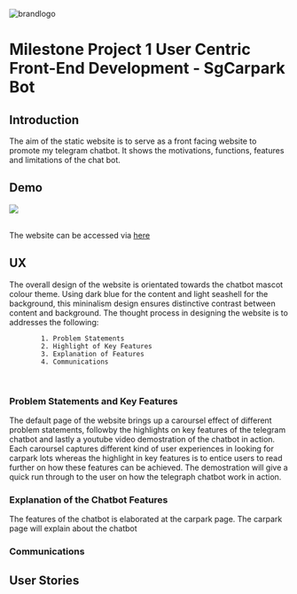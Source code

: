![brandlogo](https://github.com/simplyedwin/trent_dip_in_fsswd_project_1/blob/main/images/brandlogo.svg?raw=true)

# Milestone Project 1 User Centric Front-End Development - SgCarpark Bot
## Introduction
The aim of the static website is to serve as a front facing website to promote my telegram chatbot. It 
shows the motivations, functions, features and limitations of the chat bot.

## Demo
![](https://github.com/simplyedwin/trent_dip_in_fsswd_project_1/blob/main/images/sgchatbotwebsite.gif)<br />
<br />

The website can be accessed via [here](http://simplyedwin.github.io/trent_dip_in_fsswd_project_1/)

## UX
The overall design of the website is orientated towards the chatbot mascot colour theme. Using dark blue for the content and light seashell for the background, this mininalism design ensures distinctive contrast between content and background. The thought process in designing the website is to addresses the following:

            1. Problem Statements
            2. Highlight of Key Features 
            3. Explanation of Features
            4. Communications          
 <br />

### Problem Statements and Key Features
The default page of the website brings up a caroursel effect of different problem statements, followby the highlights on key features of the telegram chatbot and lastly a youtube video demostration of the chatbot in action. Each caroursel captures different kind of user experiences in looking for carpark lots whereas the highlight in key features is to entice users to read further on how these features can be achieved. The demostration will give a quick run through to the user on how the telegraph chatbot work in action.

### Explanation of the Chatbot Features
The features of the chatbot is elaborated at the carpark page. The carpark page will explain about the chatbot 

### Communications



## User Stories